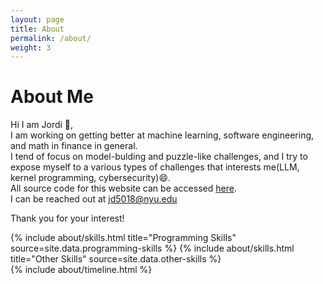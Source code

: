 ```yaml
---
layout: page
title: About
permalink: /about/
weight: 3
---
```


# **About Me**

Hi I am Jordi :wave:,<br>
I am working on getting better at machine learning, software engineering, and math in finance in general.<br>
I tend of focus on model-bulding and puzzle-like challenges, and I try to expose myself to a various types of challenges that interests me(LLM, kernel programming, cybersecurity):smile:.<br>
All source code for this website can be accessed [here](https://github.com/079035/079035.github.io/tree/master/docs).<br>
I can be reached out at jd5018@nyu.edu <br>

Thank you for your interest!

<div class="row">
{% include about/skills.html title="Programming Skills" source=site.data.programming-skills %}
{% include about/skills.html title="Other Skills" source=site.data.other-skills %}
</div>

<div class="row">
{% include about/timeline.html %}
</div>
